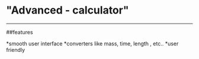 <h1>"Advanced - calculator"</h1>

---

##features

*smooth user interface
*converters like mass, time, length , etc..
*user friendly


